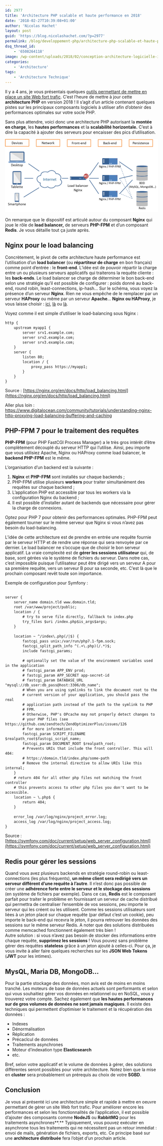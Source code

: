 ```yaml
---
id: 2977
title: 'Architecture PHP scalable et haute performance en 2018'
date: '2018-02-27T10:39:08+01:00'
author: 'Nicolas Hachet'
layout: post
guid: 'https://blog.nicolashachet.com/?p=2977'
permalink: /blog/developpement-php/architecture-php-scalable-et-haute-performance-en-2018/
dsq_thread_id:
    - '6508264118'
image: /wp-content/uploads/2018/02/conception-architecture-logicielle-informatique-700x525.jpg
categories:
    - 'Architecture'
tags:
    - 'Architecture Technique'
---
```


Il y a 4 ans, je vous présentais quelques [outils permettant de mettre en place un site Web fort trafic](https://blog.nicolashachet.com/architecture-2/quelle-architecture-logicielle-pour-un-site-web-fort-trafic/). C’est l’heure de mettre à jour cette **architecture PHP** en version 2018 ! Il s’agit d’un article contenant quelques pistes sur les principaux composants logiciels à utiliser afin d’obtenir des performances optimales sur votre socle PHP.

Sans plus attendre, voici donc une architecture PHP autorisant la **montée en charge**, les **hautes performances** et la **scalabilité horizontale.** C’est à dire la capacité à ajouter des serveurs pour encaisser des pics d’utilisation.


[![](/wp-content/uploads/2018/02/architecture-php-scalable-hautes-performances-1024x485.png)](/wp-content/uploads/2018/02/architecture-php-scalable-hautes-performances.png)

On remarque que le dispositif est articulé autour du composant **Nginx** qui joue le rôle de **load balancer,** de serveurs **PHP-FPM** et d’un composant **Redis**. Je vous détaille tout ça juste après.

## Nginx pour le load balancing

Concrètement, le pivot de cette architecture haute performance est l’utilisation d’un **load balancer** (ou **répartiteur de charge** en bon français) comme point d’entrée : le **front-end**. L’idée est de pouvoir répartir la charge entre un ou plusieurs serveurs applicatifs qui traiterons la requête cliente : les **back-ends**. Le load balancer se charge de déterminer le bon back-end selon une stratégie qu’il est possible de configurer : poids donné au back-end, round robin, least-connections, ip-hash… Sur le schéma, vous voyez la présence d’un serveur **Nginx**. Rien ne vous empêche de le remplacer par un serveur **HAProxy** ou même par un serveur **Apache**… **Nginx ou HAProxy**, je vous laisse choisir : [ici](https://www.loadbalancer.org/blog/nginx-vs-haproxy/), [là](https://thehftguy.com/2016/10/03/haproxy-vs-nginx-why-you-should-never-use-nginx-for-load-balancing/) ou [là](https://www.freelancinggig.com/blog/2017/04/26/haproxy-vs-nginx-software-load-balancer-better/).

Voyez comme il est simple d’utiliser le load-balancing sous Nginx :

```
http {
    upstream myapp1 {
        server srv1.example.com;
        server srv2.example.com;
        server srv3.example.com;
    }
    server {
        listen 80;
        location / {
            proxy_pass https://myapp1;
        }
    }
}
```

Source : [https://nginx.org/en/docs/http/load_balancing.html](https://nginx.org/en/docs/http/load_balancing.html)

Aller plus loin : <https://www.digitalocean.com/community/tutorials/understanding-nginx-http-proxying-load-balancing-buffering-and-caching>

## PHP-FPM 7 pour le traitement des requêtes

**PHP-FPM** (pour PHP FastCGI Process Manager) a le très gros intérêt d’être complètement découplé du serveur HTTP qui l’utilise. Ainsi, peu importe que vous utilisiez Apache, Nginx ou HAProxy comme load balancer, le **backend PHP-FPM** est le même.

L’organisation d’un backend est la suivante :

1. **Nginx** et **PHP-FPM** sont installés sur chaque backends ;
2. PHP-FPM utilise plusieurs **workers** pour traiter simultanément des requêtes sur chaque backend ;
3. L’application PHP est accessible par tous les workers via la configuration Nginx du backend ;
4. Il est possible d’installer autant de backends que nécessaire pour gérer la charge de connexions.
 
Optez pour PHP 7 pour obtenir des performances optimales. PHP-FPM peut également tourner sur le même serveur que Nginx si vous n’avez pas besoin du load-balancing.

L’idée de cette architecture est de prendre en entrée une requête fournie par le serveur HTTP et de rendre une réponse qui sera renvoyée par ce dernier. Le load balancer ne s’occupe que de choisir le bon serveur applicatif. La vraie complexité est de **gérer les sessions utilisateur** qui, de base, sont gérées via le système de fichiers du serveur. Dans notre cas, c’est impossible puisque l’utilisateur peut être dirigé vers un serveur A pour sa première requête, vers un serveur B pour sa seconde, etc. C’est là que le prochain composant revêt toute son importance.

Exemple de configuration pour Symfony :

```

server {
    server_name domain.tld www.domain.tld;
    root /var/www/project/public;
    location / {
        # try to serve file directly, fallback to index.php
        try_files $uri /index.php$is_args$args;
    }
    
    location ~ ^/index\.php(/|$) {
        fastcgi_pass unix:/var/run/php7.1-fpm.sock;
        fastcgi_split_path_info ^(.+\.php)(/.*)$;
        include fastcgi_params;
        
        # optionally set the value of the environment variables used in the application
        # fastcgi_param APP_ENV prod;
        # fastcgi_param APP_SECRET app-secret-id
        # fastcgi_param DATABASE_URL "mysql://db_user:db_pass@host:3306/db_name";
        # When you are using symlinks to link the document root to the
        # current version of your application, you should pass the real
        # application path instead of the path to the symlink to PHP
        # FPM.
        # Otherwise, PHP's OPcache may not properly detect changes to
        # your PHP files (see https://github.com/zendtech/ZendOptimizerPlus/issues/126
        # for more information).
        fastcgi_param SCRIPT_FILENAME $realpath_root$fastcgi_script_name;
        fastcgi_param DOCUMENT_ROOT $realpath_root;
        # Prevents URIs that include the front controller. This will 404:
        # https://domain.tld/index.php/some-path
        # Remove the internal directive to allow URIs like this internal;
    }
    # return 404 for all other php files not matching the front controller
    # this prevents access to other php files you don't want to be accessible.
    location ~ \.php$ {
        return 404;
    }
    
    error_log /var/log/nginx/project_error.log;
    access_log /var/log/nginx/project_access.log;
}

```

Source : [https://symfony.com/doc/current/setup/web_server_configuration.html](https://symfony.com/doc/current/setup/web_server_configuration.html)

## Redis pour gérer les sessions

Quand vous avez plusieurs backends en stratégie round-robin ou least-connections (les plus fréquents), **un même client sera redirigé vers un serveur différent d’une requête à l’autre**. Il n’est donc pas possible de créer une **adhérence forte entre le serveur et le stockage des sessions** (en système de fichiers par exemple). Dans ce cas, **Redis** est le composant parfait pour traiter le problème en fournissant un serveur de cache distribué qui permettra de centraliser l’ensemble de vos sessions, peu importe le serveur qui les créent ou les utilisent. Comme les sessions utilisateurs sont liées à un jeton placé sur chaque requête (par défaut c’est un cookie), peu importe le back-end qui recevra le jeton, il pourra retrouver les données des sessions sur le même serveur Redis. A noter que des solutions distribuées comme memcached fonctionnent également très bien !  
Autre solution : si vous n’avez pas besoin de stocker des informations entre chaque requête, **supprimez les sessions** ! Vous pouvez sans problème gérer des requêtes **stateless** grâce à un jeton ajouté à celles-ci. Pour ça, je vous invite à aller faire quelques recherches sur les **JSON Web Tokens** (**JWT** pour les intimes).

## MysQL, Maria DB, MongoDB…

Pour la partie stockage des données, mon avis est de moins en moins tranché. Les moteurs de base de données actuels sont performants et selon qui vous souhaitiez gérer vos données en relationnel ou en NoSQL, vous y trouverez votre compte. Sachez également que **les hautes performances sur de gros volumes de données ne sont jamais magiques**. Il existe des techniques qui permettent d’optimiser le traitement et la récupération des données :

- Indexes
- Dénormalisation
- Réplication
- Précaclcul de données
- Traitements asynchrones
- Moteur d’indexation type **Elasticsearch**
- etc.
 
Bref, selon votre applicatif et le volume de données à gérer, des solutions différentes seront possibles pour votre architecture. Notez bien que la mise en **cluster** sera probablement un prérequis au choix de votre **SGBD**.

## Conclusion

Je vous ai présenté ici une architecture simple et rapide à mettre en oeuvre permettant de gérer un site Web fort trafic. Pour améliorer encore les performances et selon les fonctionnalités de l’application, il est possible d’ajouter des composants comme **NodeJS** ou **RabbitMQ** pour les traitements asynchrones**.** Typiquement, vous pouvez exécuter en asynchrone tous les traitements qui ne nécessitent pas un retour immédiat : envoi de mails, génération de fichiers, exports, etc. Ce principe basé sur une **architecture distribuée** fera l’objet d’un prochain article.
